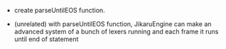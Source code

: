 - create parseUntilEOS function.

- (unrelated) with parseUntilEOS function, JikaruEngine can make an advanced system of a bunch of lexers running and each frame it runs until end of statement